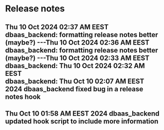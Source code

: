 # Release notes
Thu 10 Oct 2024 02:37 AM EEST  
dbaas_backend:
formatting release notes better (maybe?)  ---Thu 10 Oct 2024 02:36 AM EEST  
dbaas_backend:
formatting release notes better (maybe?)  ---Thu 10 Oct 2024 02:33 AM EEST  
dbaas_backend:
Thu 10 Oct 2024 02:32 AM EEST  
dbaas_backend:
Thu Oct 10 02:07 AM EEST 2024
dbaas_backend
fixed bug in a release notes hook
------------------
Thu Oct 10 01:58 AM EEST 2024
dbaas_backend
updated hook script to include more information
------------------
